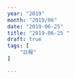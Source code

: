 ```yaml
---
year: "2019"
month: "2019/06"
date: "2019-06-25"
title: "2019-06-25 "
draft: true
tags: [
    "日報"
]

---
```


